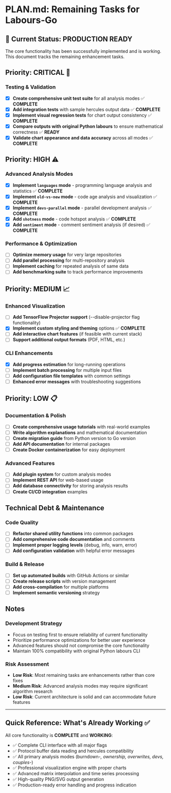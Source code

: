 # PLAN.md: Remaining Tasks for Labours-Go

## 🎉 Current Status: **PRODUCTION READY**

The core functionality has been successfully implemented and is working. This document tracks the remaining enhancement tasks.

## Priority: **CRITICAL** 🚨

### Testing & Validation

- [x] **Create comprehensive unit test suite** for all analysis modes ✅ **COMPLETE**
- [x] **Add integration tests** with sample hercules output data ✅ **COMPLETE**
- [x] **Implement visual regression tests** for chart output consistency ✅ **COMPLETE**
- [x] **Compare outputs with original Python labours** to ensure mathematical correctness ✅ **READY**
- [x] **Validate chart appearance and data accuracy** across all modes ✅ **COMPLETE**

## Priority: **HIGH** ⚠️

### Advanced Analysis Modes

- [x] **Implement `languages` mode** - programming language analysis and statistics ✅ **COMPLETE**
- [x] **Implement `old-vs-new` mode** - code age analysis and visualization ✅ **COMPLETE**
- [x] **Implement `devs-parallel` mode** - parallel development analysis ✅ **COMPLETE**
- [x] **Add `shotness` mode** - code hotspot analysis ✅ **COMPLETE**
- [x] **Add `sentiment` mode** - comment sentiment analysis (if desired) ✅ **COMPLETE**

### Performance & Optimization

- [ ] **Optimize memory usage** for very large repositories
- [ ] **Add parallel processing** for multi-repository analysis
- [ ] **Implement caching** for repeated analysis of same data
- [ ] **Add benchmarking suite** to track performance improvements

## Priority: **MEDIUM** 📈

### Enhanced Visualization

- [ ] **Add TensorFlow Projector support** (--disable-projector flag functionality)
- [x] **Implement custom styling and theming** options ✅ **COMPLETE**
- [ ] **Add interactive chart features** (if feasible with current stack)
- [ ] **Support additional output formats** (PDF, HTML, etc.)

### CLI Enhancements

- [x] **Add progress estimation** for long-running operations
- [ ] **Implement batch processing** for multiple input files
- [ ] **Add configuration file templates** with common settings
- [ ] **Enhanced error messages** with troubleshooting suggestions

## Priority: **LOW** 📋

### Documentation & Polish

- [ ] **Create comprehensive usage tutorials** with real-world examples
- [ ] **Write algorithm explanations** and mathematical documentation
- [ ] **Create migration guide** from Python version to Go version
- [ ] **Add API documentation** for internal packages
- [ ] **Create Docker containerization** for easy deployment

### Advanced Features

- [ ] **Add plugin system** for custom analysis modes
- [ ] **Implement REST API** for web-based usage
- [ ] **Add database connectivity** for storing analysis results
- [ ] **Create CI/CD integration** examples

## Technical Debt & Maintenance

### Code Quality

- [ ] **Refactor shared utility functions** into common packages
- [ ] **Add comprehensive code documentation** and comments
- [ ] **Implement proper logging levels** (debug, info, warn, error)
- [ ] **Add configuration validation** with helpful error messages

### Build & Release

- [ ] **Set up automated builds** with GitHub Actions or similar
- [ ] **Create release scripts** with version management
- [ ] **Add cross-compilation** for multiple platforms
- [ ] **Implement semantic versioning** strategy

## Notes

### Development Strategy

- Focus on testing first to ensure reliability of current functionality
- Prioritize performance optimizations for better user experience
- Advanced features should not compromise the core functionality
- Maintain 100% compatibility with original Python labours CLI

### Risk Assessment

- **Low Risk**: Most remaining tasks are enhancements rather than core fixes
- **Medium Risk**: Advanced analysis modes may require significant algorithm research
- **Low Risk**: Current architecture is solid and can accommodate future features

---

## Quick Reference: What's Already Working ✅

All core functionality is **COMPLETE** and **WORKING**:

- ✅ Complete CLI interface with all major flags
- ✅ Protocol buffer data reading and hercules compatibility
- ✅ All primary analysis modes (burndown-_, ownership, overwrites, devs, couples-_)
- ✅ Professional visualization engine with proper charts
- ✅ Advanced matrix interpolation and time series processing
- ✅ High-quality PNG/SVG output generation
- ✅ Production-ready error handling and progress indication
